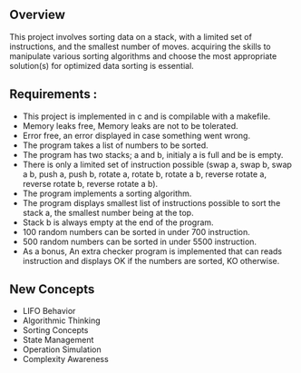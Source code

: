## Overview

This project involves sorting data on a stack, with a limited set of instructions, and the smallest number of moves. acquiring the skills to manipulate various sorting algorithms and choose the most appropriate solution(s) for optimized data sorting is essential.

## Requirements :

-   This project is implemented in c and is compilable with a makefile.
-   Memory leaks free, Memory leaks are not to be tolerated.
-   Error free, an error displayed in case something went wrong.
-   The program takes a list of numbers to be sorted.
-   The program has two stacks; a and b, initialy a is full and be is empty.
-   There is only a limited set of instruction possible (swap a, swap b, swap a b, push a, push b, rotate a, rotate b, rotate a b, reverse rotate a, reverse rotate b, reverse rotate a b).
-   The program implements a sorting algorithm.
-   The program displays smallest list of instructions possible to sort the stack a, the smallest number being at the top.
-   Stack b is always empty at the end of the program.
-   100 random numbers can be sorted in under 700 instruction.
-   500 random numbers can be sorted in under 5500 instruction.
-   As a bonus, An extra checker program is implemented that can reads instruction and displays OK if the numbers are sorted, KO otherwise.

## New Concepts

-   LIFO Behavior
-   Algorithmic Thinking
-   Sorting Concepts
-   State Management
-   Operation Simulation
-   Complexity Awareness
